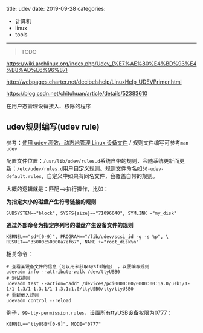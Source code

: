 title: udev
date: 2019-09-28
categories:
- 计算机
- linux
- tools




---

> TODO

https://wiki.archlinux.org/index.php/Udev_(%E7%AE%80%E4%BD%93%E4%B8%AD%E6%96%87)

http://webpages.charter.net/decibelshelp/LinuxHelp_UDEVPrimer.html

https://blog.csdn.net/chituhuan/article/details/52383610



在用户态管理设备接入、移除的程序



## udev规则编写(udev rule)

参考：[使用 udev 高效、动态地管理 Linux 设备文件](https://www.ibm.com/developerworks/cn/linux/l-cn-udev/index.html) / 规则文件编写可参考`man udev`



配置文件位置：`/usr/lib/udev/rules.d`系统自带的规则，会随系统更新而更新；`/etc/udev/rules.d`用户自定义规则。规则文件命名如`50-udev-default.rules`，自定义中如果有同名文件，会覆盖自带的规则。

大概的逻辑就是：匹配-->执行操作，比如：

**为指定大小的磁盘产生符号链接的规则**

```
SUBSYSTEM=="block", SYSFS{size}=="71096640", SYMLINK ="my_disk"
```

**通过外部命令为指定序列号的磁盘产生设备文件的规则**

```
KERNEL=="sd*[0-9]", PROGRAM=="/lib/udev/scsi_id -g -s %p", \
RESULT=="35000c50000a7ef67", NAME +="root_disk%n"
```

相关命令：

```
# 查看某设备文件的信息（可以用来获取sysfs路径） ，以便编写规则
udevadm info --attribute-walk /dev/ttyUSB0
# 测试规则
udevadm test --action="add" /devices/pci0000:00/0000:00:1a.0/usb1/1-1/1-1.3/1-1.3.1/1-1.3.1:1.0/ttyUSB0/tty/ttyUSB0
# 重新载入规则
udevadm control --reload
```

例子，`99-tty-permission.rules`，设置所有ttyUSB设备权限为0777：

```
KERNEL=="ttyUSB*[0-9]", MODE="0777"
```


